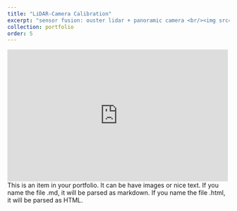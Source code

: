 ```yaml
---
title: "LiDAR-Camera Calibration"
excerpt: "sensor fusion: ouster lidar + panoramic camera <br/><img src='../images/500x300.png'>"
collection: portfolio
order: 5
---
```


<iframe width="500" height="300" src="https://www.youtube.com/embed/MU2Ksfzyac8" frameborder="0" allow="accelerometer; autoplay; encrypted-media; gyroscope; picture-in-picture" allowfullscreen></iframe>
This is an item in your portfolio. It can be have images or nice text. If you name the file .md, it will be parsed as markdown. If you name the file .html, it will be parsed as HTML. 